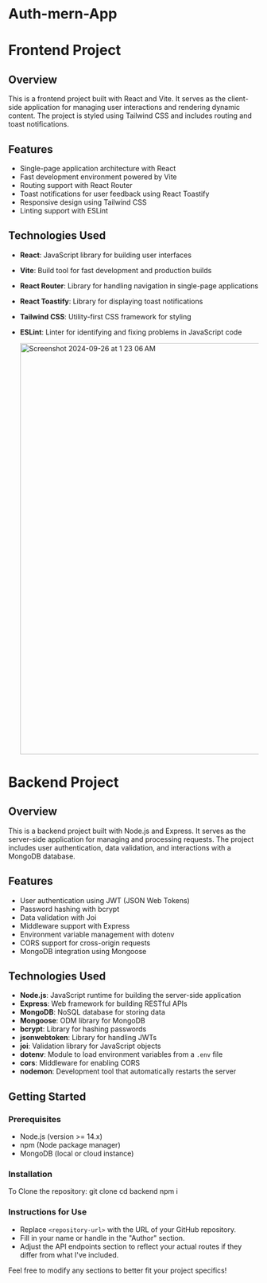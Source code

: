 # Auth-mern-App


# Frontend Project

## Overview

This is a frontend project built with React and Vite. It serves as the client-side application for managing user interactions and rendering dynamic content. The project is styled using Tailwind CSS and includes routing and toast notifications.

## Features

- Single-page application architecture with React
- Fast development environment powered by Vite
- Routing support with React Router
- Toast notifications for user feedback using React Toastify
- Responsive design using Tailwind CSS
- Linting support with ESLint

## Technologies Used

- **React**: JavaScript library for building user interfaces
- **Vite**: Build tool for fast development and production builds
- **React Router**: Library for handling navigation in single-page applications
- **React Toastify**: Library for displaying toast notifications
- **Tailwind CSS**: Utility-first CSS framework for styling
- **ESLint**: Linter for identifying and fixing problems in JavaScript code

  <img width="826" alt="Screenshot 2024-09-26 at 1 23 06 AM" src="https://github.com/user-attachments/assets/f1d6f584-b3df-4812-8053-ae5b2031d2bc">


# Backend Project

## Overview

This is a backend project built with Node.js and Express. It serves as the server-side application for managing and processing requests. The project includes user authentication, data validation, and interactions with a MongoDB database.

## Features

- User authentication using JWT (JSON Web Tokens)
- Password hashing with bcrypt
- Data validation with Joi
- Middleware support with Express
- Environment variable management with dotenv
- CORS support for cross-origin requests
- MongoDB integration using Mongoose

## Technologies Used

- **Node.js**: JavaScript runtime for building the server-side application
- **Express**: Web framework for building RESTful APIs
- **MongoDB**: NoSQL database for storing data
- **Mongoose**: ODM library for MongoDB
- **bcrypt**: Library for hashing passwords
- **jsonwebtoken**: Library for handling JWTs
- **joi**: Validation library for JavaScript objects
- **dotenv**: Module to load environment variables from a `.env` file
- **cors**: Middleware for enabling CORS
- **nodemon**: Development tool that automatically restarts the server

## Getting Started

### Prerequisites

- Node.js (version >= 14.x)
- npm (Node package manager)
- MongoDB (local or cloud instance)

### Installation

To Clone the repository:
   git clone <repository-url>
   cd backend
   npm i


### Instructions for Use
- Replace `<repository-url>` with the URL of your GitHub repository.
- Fill in your name or handle in the "Author" section.
- Adjust the API endpoints section to reflect your actual routes if they differ from what I've included.

Feel free to modify any sections to better fit your project specifics!



